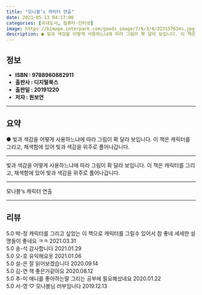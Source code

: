```yaml
---
title: "모나블‘s 캐릭터 연출"
date: 2021-05-13 04:17:00
categories: [국내도서, 컴퓨터-인터넷]
image: https://bimage.interpark.com/goods_image/7/6/3/4/323157634s.jpg
description: ● 빛과 색감을 어떻게 사용하느냐에 따라 그림이 확 달라 보입니다. 이 책은 캐릭터를 그리고, 채색함에 있어 빛과 색감을 위주로 풀어나갑니다.
---
```


## **정보**

- **ISBN : 9788960882911**
- **출판사 : 디지털북스**
- **출판일 : 20191220**
- **저자 : 원보연**

------



## **요약**

●  빛과 색감을 어떻게 사용하느냐에 따라 그림이 확 달라 보입니다. 이 책은 캐릭터를 그리고, 채색함에 있어 빛과 색감을 위주로 풀어나갑니다.

------

빛과 색감을 어떻게 사용하느냐에 따라 그림이 확 달라 보입니다. 이 책은 캐릭터를 그리고, 채색함에 있어 빛과 색감을 위주로 풀어나갑니다.

------


모나블‘s 캐릭터 연출 

------


## **리뷰** 

5.0 박-정 캐릭터를 그리고 싶었는 이 책으로 캐릭터를 그릴수 있어서 참 좋네 세세한 설명들이 좋네요 ㅋㅋ 2021.03.31 <br/>5.0 송-석 감사합니다 2021.01.29 <br/>5.0 오-호 유익해요옷 2021.01.06 <br/>5.0 설-은 잘 읽어보겠습니다 2020.09.14 <br/>5.0 김-연 책 좋은거같아요 2020.08.12 <br/>5.0 추-미 애니를 좋아하는딸
그리는 공부에 필요해샀네요 2020.01.22 <br/>5.0 서-영 ♡ 모나블님 러부임니다 2019.12.13 <br/>